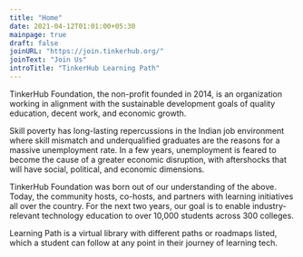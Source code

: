 ```yaml
---
title: "Home"
date: 2021-04-12T01:01:00+05:30
mainpage: true
draft: false
joinURL: "https://join.tinkerhub.org/"
joinText: "Join Us"
introTitle: "TinkerHub Learning Path"
---
```

TinkerHub Foundation, the non-profit founded in 2014, is an organization working in alignment with the sustainable development goals of quality education, decent work, and economic growth.

Skill poverty has long-lasting repercussions in the Indian job environment where skill mismatch and underqualified graduates are the reasons for a massive unemployment rate. In a few years, unemployment is feared to become the cause of a greater economic disruption, with aftershocks that will have social, political, and economic dimensions.

TinkerHub Foundation was born out of our understanding of the above. Today, the community hosts, co-hosts, and partners with learning initiatives all over the country. For the next two years, our goal is to enable industry-relevant technology education to over 10,000 students across 300 colleges.

Learning Path is a virtual library with different paths or roadmaps listed, which a student can follow at any point in their journey of learning tech.
